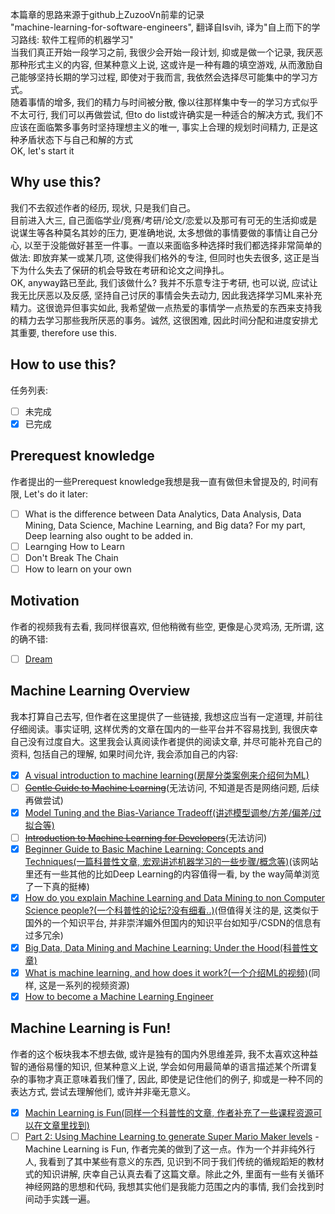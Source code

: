 本篇章的思路来源于github上ZuzooVn前辈的记录  
"machine-learning-for-software-engineers", 翻译自lsvih, 译为"自上而下的学习路线: 软件工程师的机器学习"  
当我们真正开始一段学习之前, 我很少会开始一段计划, 抑或是做一个记录, 我厌恶那种形式主义的内容, 但某种意义上说, 这或许是一种有趣的填空游戏, 从而激励自己能够坚持长期的学习过程, 即使对于我而言, 我依然会选择尽可能集中的学习方式。  
随着事情的增多, 我们的精力与时间被分散, 像以往那样集中专一的学习方式似乎不太可行, 我们可以再做尝试, 但to do list或许确实是一种适合的解决方式, 我们不应该在面临繁多事务时坚持理想主义的唯一, 事实上合理的规划时间精力, 正是这种矛盾状态下与自己和解的方式  
OK, let's start it  
## Why use this?
我们不去叙述作者的经历, 现状, 只是我们自己。  
目前进入大三, 自己面临学业/竞赛/考研/论文/恋爱以及那可有可无的生活抑或是说谋生等各种莫名其妙的压力, 更准确地说, 太多想做的事情要做的事情让自己分心, 以至于没能做好甚至一件事。一直以来面临多种选择时我们都选择非常简单的做法: 即放弃某一或某几项, 这使得我们格外的专注, 但同时也失去很多, 这正是当下为什么失去了保研的机会导致在考研和论文之间挣扎。  
OK, anyway路已至此, 我们该做什么? 我并不乐意专注于考研, 也可以说, 应试让我无比厌恶以及反感, 坚持自己讨厌的事情会失去动力, 因此我选择学习ML来补充精力。这很诡异但事实如此, 我希望做一点热爱的事情学一点热爱的东西来支持我的精力去学习那些我所厌恶的事务。诚然, 这很困难, 因此时间分配和进度安排尤其重要, therefore use this.  
## How to use this?
任务列表: 
- [ ] 未完成
- [x] 已完成
## Prerequest knowledge
作者提出的一些Prerequest knowledge我想是我一直有做但未曾提及的, 时间有限, Let's do it later:  
- [ ] What is the difference between Data Analytics, Data Analysis, Data Mining, Data Science, Machine Learning, and Big data? For my part, Deep learning also ought to be added in.
- [ ] Learnging How to Learn
- [ ] Don't Break The Chain
- [ ] How to learn on your own
## Motivation
作者的视频我有去看, 我同样很喜欢, 但他稍微有些空, 更像是心灵鸡汤, 无所谓, 这的确不错:  
- [ ] [Dream](https://www.youtube.com/watch?v=g-jwWYX7Jlo)
## Machine Learning Overview
我本打算自己去写, 但作者在这里提供了一些链接, 我想这应当有一定道理, 并前往仔细阅读。事实证明, 这样优秀的文章在国内的一些平台并不容易找到, 我很庆幸自己没有过度自大。这里我会认真阅读作者提供的阅读文章, 并尽可能补充自己的资料, 包括自己的理解, 如果时间允许, 我会添加自己的内容:
- [x] [A visual introduction to machine learning(房屋分类案例来介绍何为ML)](http://www.r2d3.us/visual-intro-to-machine-learning-part-1/)
- [ ] ~~[Gentle Guide to Machine Learning](https://blog.monkeylearn.com/gentle-guide-to-machine-learning/)~~(无法访问, 不知道是否是网络问题, 后续再做尝试)
- [x] [Model Tuning and the Bias-Variance Tradeoff(讲述模型调参/方差/偏差/过拟合等)](http://www.r2d3.us/visual-intro-to-machine-learning-part-2/)
- [ ] ~~[Introduction to Machine Learning for Developers](http://blog.algorithmia.com/introduction-machine-learning-developers/)~~(无法访问)
- [x] [Beginner Guide to Basic Machine Learning: Concepts and Techniques(一篇科普性文章, 宏观讲述机器学习的一些步骤/概念等)](https://www.analyticsvidhya.com/blog/2015/06/machine-learning-basics/#h-supervised-learning-predictive-models)(该网站里还有一些其他的比如Deep Learning的内容值得一看, by the way简单浏览了一下真的挺棒)
- [x] [How do you explain Machine Learning and Data Mining to non Computer Science people?(一个科普性的论坛?没有细看..)](https://www.quora.com/How-do-you-explain-Machine-Learning-and-Data-Mining-to-non-Computer-Science-people)(但值得关注的是, 这类似于国外的一个知识平台, 并非崇洋媚外但国内的知识平台如知乎/CSDN的信息有过多冗余)
- [x] [Big Data, Data Mining and Machine Learning: Under the Hood(科普性文章)](https://georgemdallas.wordpress.com/2013/06/11/big-data-data-mining-and-machine-learning-under-the-hood/)
- [x] [What is machine learning, and how does it work?(一个介绍ML的视频)](https://www.youtube.com/watch?v=elojMnjn4kk&list=PL5-da3qGB5ICeMbQuqbbCOQWcS6OYBr5A&index=2)(同样, 这是一系列的视频资源)
- [x] [How to become a Machine Learning Engineer](https://www.scaler.com/blog/how-to-become-a-machine-learning-engineer/#career-benefits-of-completing-an-ml-certification-course)
## Machine Learning is Fun!
作者的这个板块我本不想去做, 或许是独有的国内外思维差异, 我不太喜欢这种益智的通俗易懂的知识, 但某种意义上说, 学会如何用最简单的语言描述某个所谓复杂的事物才真正意味着我们懂了, 因此, 即使是记住他们的例子, 抑或是一种不同的表达方式, 尝试去理解他们, 或许并非毫无意义。
- [x] [Machin Learning is Fun(同样一个科普性的文章, 作者补充了一些课程资源可以在文章里找到)](https://medium.com/@ageitgey/machine-learning-is-fun-80ea3ec3c471#.37ue6caww)  
- [ ] [Part 2: Using Machine Learning to generate Super Mario Maker levels](https://medium.com/@ageitgey/machine-learning-is-fun-part-2-a26a10b68df3#.kh7qgvp1b) - Machine Learning is Fun, 作者完美的做到了这一点。作为一个并非纯外行人, 我看到了其中某些有意义的东西, 见识到不同于我们传统的循规蹈矩的教材式的知识讲解, 庆幸自己认真去看了这篇文章。除此之外, 里面有一些有关循环神经网路的思想和代码, 我想其实他们是我能力范围之内的事情, 我们会找到时间动手实践一遍。
